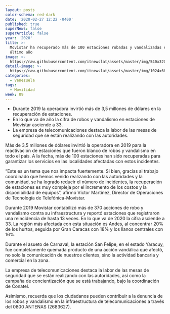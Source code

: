 ```yaml
---
layout: posts
color-schema: red-dark
date: '2020-02-27 12:22 -0400'
published: true
superNews: false
superArticle: false
year: '2020'
title: >-
  Movistar ha recuperado más de 100 estaciones robadas y vandalizadas en el
  último año
image: >-
  https://raw.githubusercontent.com/itnewslat/assets/master/img/540x320/Movistar-San-Felipe-p.jpg
detail-image: >-
  https://raw.githubusercontent.com/itnewslat/assets/master/img/1024x680/Movistar-San-Felipe-g.jpg
categories:
  - Venezuela
tags:
  - Movilidad
week: 09
---
```

- Durante 2019 la operadora invirtió más de 3,5 millones de dólares en la recuperación de estaciones.
- En lo que va de año la cifra de robos y vandalismo en estaciones de Movistar asciende a 33.
- La empresa de telecomunicaciones destaca la labor de las mesas de seguridad que se están realizando con las autoridades.

Más de 3,5 millones de dólares invirtió la operadora en 2019 para la reactivación de estaciones que fueron blanco de robos y vandalismo en todo el país. A la fecha, más de 100 estaciones han sido recuperadas para garantizar los servicios en las localidades afectadas con estos incidentes.

“Este es un tema que nos impacta fuertemente. Si bien, gracias al trabajo coordinado que hemos venido realizando con las autoridades y la comunidad, se ha logrado reducir el número de incidentes, la recuperación de estaciones es muy compleja por el incremento de los costos y la disponibilidad de equipos”, afirmó Víctor Martínez, Director de Operaciones de Tecnología de Telefónica-Movistar.

Durante 2019 Movistar contabilizó más de 370 acciones de robo y vandalismo contra su infraestructura y reportó estaciones que registraron una reincidencia de hasta 13 veces. En lo que va de 2020 la cifra asciende a 33.
La región más afectada con esta situación es Andes, al concentrar 20% de los hurtos, seguida por Gran Caracas con 18% y los llanos centrales con 16%.

Durante el asueto de Carnaval, la estación San Felipe, en el estado Yaracuy, fue completamente quemada producto de una acción vandálica que afectó, no solo la comunicación de nuestros clientes, sino la actividad bancaria y comercial en la zona. 

La empresa de telecomunicaciones destaca la labor de las mesas de seguridad que se están realizando con las autoridades, así como la campaña de concientización que se está trabajando, bajo la coordinación de Conatel. 

Asimismo, recuerda que los ciudadanos pueden contribuir a la denuncia de los robos y vandalismo en la infraestructura de telecomunicaciones a través del 0800 ANTENAS (2683627).
